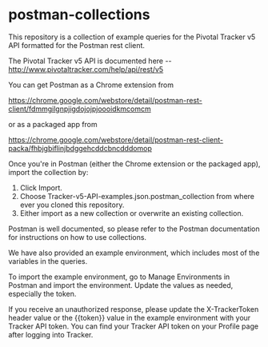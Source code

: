 # postman-collections

This repository is a collection of example queries for the Pivotal Tracker v5 API formatted for the Postman rest client.

The Pivotal Tracker v5 API is documented here -- http://www.pivotaltracker.com/help/api/rest/v5

You can get Postman as a Chrome extension from

  https://chrome.google.com/webstore/detail/postman-rest-client/fdmmgilgnpjigdojojpjoooidkmcomcm

or as a packaged app from

  https://chrome.google.com/webstore/detail/postman-rest-client-packa/fhbjgbiflinjbdggehcddcbncdddomop

Once you're in Postman (either the Chrome extension or the packaged app), import the collection by:

1.  Click Import.
2.  Choose Tracker-v5-API-examples.json.postman_collection from where ever you cloned this repository.
3.  Either import as a new collection or overwrite an existing collection.

Postman is well documented, so please refer to the Postman documentation for instructions on how to use collections.

We have also provided an example environment, which includes most of the variables in the queries.  

To import the example environment, go to Manage Environments in Postman and import the environment.  Update the values 
as needed, especially the token.

If you receive an unauthorized response, please update the X-TrackerToken header value or the {{token}} value in the 
example environment with your Tracker API token.  You can find your Tracker API token on your Profile page after 
logging into Tracker.




